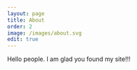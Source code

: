 ```yaml
---
layout: page
title: About
order: 2
image: /images/about.svg
edit: true
---
```

Hello people. I am glad you found my site!!!
